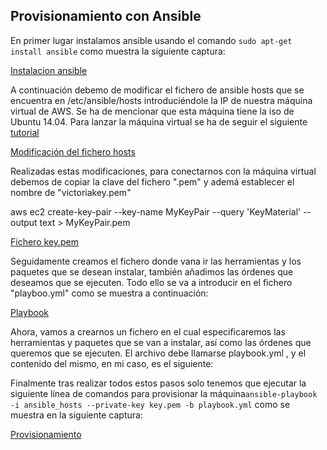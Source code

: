 ## Provisionamiento con Ansible

En primer lugar instalamos ansible usando el comando `sudo apt-get install ansible` como muestra la siguiente captura:

[Instalacion ansible](https://github.com/STiago/Pictures/blob/master/1ansible.png)

A continuación debemo de modificar el fichero de ansible hosts que se encuentra en /etc/ansible/hosts introduciéndole la IP de nuestra máquina virtual de AWS. Se ha de mencionar que esta máquina tiene la iso de Ubuntu 14.04.
Para lanzar la máquina virtual se ha de seguir el siguiente [tutorial](https://aws.amazon.com/es/getting-started/tutorials/launch-a-virtual-machine/)

[Modificación del fichero hosts](https://github.com/STiago/Pictures/blob/master/2ansible.png)

Realizadas estas modificaciones, para conectarnos con la máquina virtual debemos de copiar la clave del fichero ".pem" y ademá establecer el nombre de "victoriakey.pem"

aws ec2 create-key-pair --key-name MyKeyPair --query 'KeyMaterial' --output text > MyKeyPair.pem

[Fichero key.pem](https://github.com/STiago/Pictures/blob/master/3ansible.png)

Seguidamente creamos el fichero donde vana ir las herramientas y los paquetes que se desean instalar, también añadimos las órdenes que deseamos que se ejecuten. Todo ello se va a introducir en el fichero "playboo.yml" como se muestra a continuación:

[Playbook](https://github.com/STiago/Pictures/blob/master/4ansible.png)

Ahora, vamos a crearnos un fichero en el cual especificaremos las herramientas y paquetes que se van a instalar, así como las órdenes que queremos que se ejecuten. El archivo debe llamarse playbook.yml , y el contenido del mismo, en mi caso, es el siguiente:

Finalmente tras realizar todos estos pasos solo tenemos que ejecutar la siguiente línea de comandos para provisionar la máquina`ansible-playbook -i ansible_hosts --private-key key.pem -b playbook.yml` como se muestra en la siguiente captura:


[Provisionamiento](https://github.com/STiago/Pictures/blob/master/5ansible.png)





